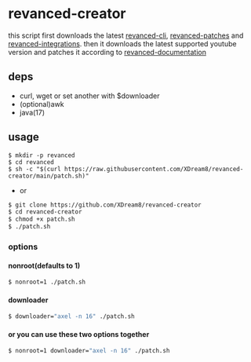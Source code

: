 # revanced-creator
this script first downloads the latest [revanced-cli](https://github.com/revanced/revanced-cli), [revanced-patches](https://github.com/revanced/revanced-patches) and [revanced-integrations](https://github.com/revanced/revanced-integrations). then it downloads the latest supported youtube version and patches it according to [revanced-documentation](https://github.com/revanced/revanced-documentation)
## deps
- curl, wget or set another with $downloader
- (optional)awk
- java(17)
## usage
```
$ mkdir -p revanced
$ cd revanced
$ sh -c "$(curl https://raw.githubusercontent.com/XDream8/revanced-creator/main/patch.sh)"
```
* or
```sh
$ git clone https://github.com/XDream8/revanced-creator
$ cd revanced-creator
$ chmod +x patch.sh
$ ./patch.sh
```
### options
#### nonroot(defaults to 1)
```sh
$ nonroot=1 ./patch.sh
```
#### downloader
```sh
$ downloader="axel -n 16" ./patch.sh
```
#### or you can use these two options together
```sh
$ nonroot=1 downloader="axel -n 16" ./patch.sh
```

